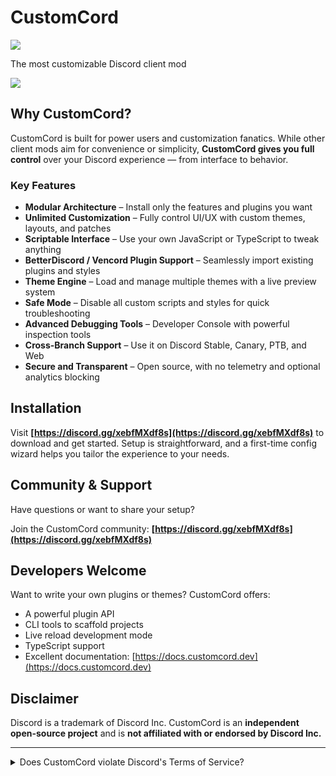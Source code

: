 # CustomCord

![](https://img.shields.io/github/package-json/v/CustomCord/CustomCord?style=for-the-badge\&logo=github\&logoColor=blueviolet\&label=\&color=1d2021\&labelColor=282828)

The most customizable Discord client mod

![](https://customcord.dev/assets/showcase.png)

## Why CustomCord?

CustomCord is built for power users and customization fanatics. While other client mods aim for convenience or simplicity, **CustomCord gives you full control** over your Discord experience — from interface to behavior.

### Key Features

* **Modular Architecture** – Install only the features and plugins you want
* **Unlimited Customization** – Fully control UI/UX with custom themes, layouts, and patches
* **Scriptable Interface** – Use your own JavaScript or TypeScript to tweak anything
* **BetterDiscord / Vencord Plugin Support** – Seamlessly import existing plugins and styles
* **Theme Engine** – Load and manage multiple themes with a live preview system
* **Safe Mode** – Disable all custom scripts and styles for quick troubleshooting
* **Advanced Debugging Tools** – Developer Console with powerful inspection tools
* **Cross-Branch Support** – Use it on Discord Stable, Canary, PTB, and Web
* **Secure and Transparent** – Open source, with no telemetry and optional analytics blocking

## Installation

Visit **[https://discord.gg/xebfMXdf8s](https://discord.gg/xebfMXdf8s)** to download and get started.
Setup is straightforward, and a first-time config wizard helps you tailor the experience to your needs.

## Community & Support

Have questions or want to share your setup?

Join the CustomCord community:
**[https://discord.gg/xebfMXdf8s](https://discord.gg/xebfMXdf8s)**

## Developers Welcome

Want to write your own plugins or themes? CustomCord offers:

* A powerful plugin API
* CLI tools to scaffold projects
* Live reload development mode
* TypeScript support
* Excellent documentation: [https://docs.customcord.dev](https://docs.customcord.dev)

## Disclaimer

Discord is a trademark of Discord Inc.
CustomCord is an **independent open-source project** and is **not affiliated with or endorsed by Discord Inc.**

---

<details>
<summary>Does CustomCord violate Discord's Terms of Service?</summary>

Yes. Like any client modification, CustomCord technically violates Discord’s Terms of Service.

That said, just like Vencord and other mods, **there are no known reports of bans** purely for using CustomCord — as long as you **avoid abusive plugins** or violating server rules.

> Use at your own risk. If you rely heavily on your Discord account (e.g., for work or moderation), consider staying on the official client.

To stay safe:

* Don’t use malicious or spammy plugins.
* Avoid showing CustomCord in screenshots on public Discord servers.

</details>